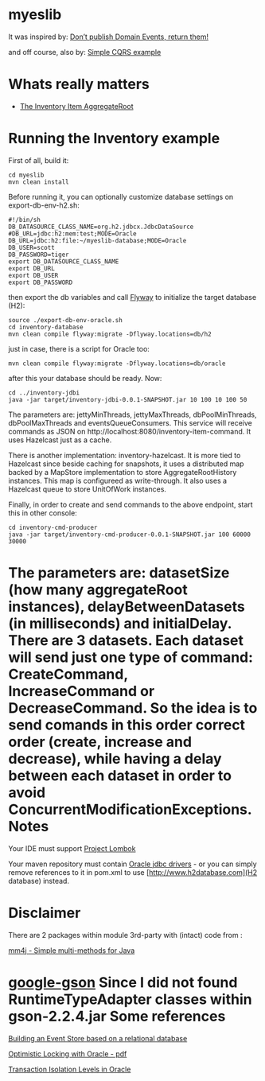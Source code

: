 myeslib
=======

It was inspired by: [Don’t publish Domain Events, return them!](http://www.jayway.com/2013/06/20/dont-publish-domain-events-return-them/)

and off course, also by: [Simple CQRS example](https://github.com/gregoryyoung/m-r)

Whats really matters
====================
* <a href="inventory-aggregate-root/src/main/java/org/myeslib/example/SampleDomain.java">The Inventory Item AggregateRoot</a>

Running the Inventory example
=============================
First of all, build it:
```
cd myeslib
mvn clean install
```
Before running it, you can optionally customize database settings on export-db-env-h2.sh: 
```
#!/bin/sh
DB_DATASOURCE_CLASS_NAME=org.h2.jdbcx.JdbcDataSource
#DB_URL=jdbc:h2:mem:test;MODE=Oracle
DB_URL=jdbc:h2:file:~/myeslib-database;MODE=Oracle
DB_USER=scott
DB_PASSWORD=tiger
export DB_DATASOURCE_CLASS_NAME
export DB_URL
export DB_USER
export DB_PASSWORD
```
then export the db variables and call [Flyway](http://flywaydb.org/) to initialize the target database (H2):
```
source ./export-db-env-oracle.sh
cd inventory-database
mvn clean compile flyway:migrate -Dflyway.locations=db/h2
```
just in case, there is a script for Oracle too:
```
mvn clean compile flyway:migrate -Dflyway.locations=db/oracle
```
after this your database should be ready. Now:
```
cd ../inventory-jdbi
java -jar target/inventory-jdbi-0.0.1-SNAPSHOT.jar 10 100 10 100 50
```
The parameters are: jettyMinThreads, jettyMaxThreads, dbPoolMinThreads, dbPoolMaxThreads and eventsQueueConsumers.
This service will receive commands as JSON on http://localhost:8080/inventory-item-command. It uses Hazelcast just as a cache. 

There is another implementation: inventory-hazelcast. It is more tied to Hazelcast since beside caching for snapshots, it uses a distributed map backed by a MapStore implementation to store AggregateRootHistory instances. This map is configureed as write-through. It also uses a Hazelcast queue to store UnitOfWork instances.

Finally, in order to create and send commands to the above endpoint, start this in other console:
```
cd inventory-cmd-producer
java -jar target/inventory-cmd-producer-0.0.1-SNAPSHOT.jar 100 60000 30000
```
The parameters are: datasetSize (how many aggregateRoot instances), delayBetweenDatasets (in milliseconds) and initialDelay. There are 3 datasets. Each dataset will send just one type of command: CreateCommand, IncreaseCommand or DecreaseCommand. So the idea is to send comands in this order correct order (create, increase and decrease), while having a delay between each dataset in order to avoid ConcurrentModificationExceptions. 
Notes
=====
Your IDE must support [Project Lombok](http://projectlombok.org/)

Your maven repository must contain [Oracle jdbc drivers](http://www.oracle.com/technetwork/database/features/jdbc/jdbc-drivers-12c-download-1958347.html) - or you can simply remove references to it in pom.xml to use [http://www.h2database.com](H2 database) instead.

Disclaimer
==========
There are 2 packages within module 3rd-party with (intact) code from :

[mm4j - Simple multi-methods for Java](http://gsd.di.uminho.pt/members/jop/mm4j)

[google-gson](https://code.google.com/p/google-gson) Since I did not found RuntimeTypeAdapter classes within gson-2.2.4.jar
Some references
===============
[Building an Event Store based on a relational database](http://cqrs.wordpress.com/documents/building-event-storage/)

[Optimistic Locking with Oracle - pdf](https://www.google.com/url?sa=t&rct=j&q=&esrc=s&source=web&cd=1&ved=0CCgQFjAA&url=http%3A%2F%2Fwww.orafaq.com%2Fpapers%2Flocking.pdf&ei=rusgU7fgI8aqkAfU0oHQCw&usg=AFQjCNHwIQtdeFyDPmKRd-LYChUtLf0XFw&sig2=aQD6hQbsKKP0yow7677ZtA&bvm=bv.62922401,d.eW0)

[Transaction Isolation Levels in Oracle](http://www.oracle.com/technetwork/issue-archive/2005/05-nov/o65asktom-082389.html)

